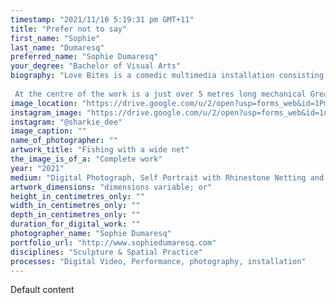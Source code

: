 ```yaml
---
timestamp: "2021/11/10 5:19:31 pm GMT+11"
title: "Prefer not to say"
first_name: "Sophie"
last_name: "Dumaresq"
preferred_name: "Sophie Dumaresq"
your_degree: "Bachelor of Visual Arts"
biography: "Love Bites is a comedic multimedia installation consisting of sculpture and photo-media. The project is a surreal self-portrait of the artist in the form of a meta queer dating profile. The work looks at relational identity within both the digital and natural world. The project asks what role does technology play in our lives when it comes to intimacy and dating, as well as that of danger and desire? 
 
 At the centre of the work is a just over 5 metres long mechanical Great White Shark, hand crafted by the artist. The project follows the artist as she is slowly transformed and consumed by the Great White Shark. The work explores the different ways in which we experience life through physical and digital spaces by trying to create a sense of danger as well as intimacy with the viewer."
image_location: "https://drive.google.com/u/2/open?usp=forms_web&id=1PmZ-vKJivGMiLcSFqi7q1-K7G77tTdsW"
instagram_image: "https://drive.google.com/u/2/open?usp=forms_web&id=1uiC2H1fWmn3DNURo64binesK8BKMgrMJ"
instagram: "@sharkie_dee"
image_caption: ""
name_of_photographer: ""
artwork_title: "Fishing with a wide net"
the_image_is_of_a: "Complete work"
year: "2021"
medium: "Digital Photograph, Self Portrait with Rhinestone Netting and Jaws Mask"
artwork_dimensions: "dimensions variable; or"
height_in_centimetres_only: ""
width_in_centimetres_only: ""
depth_in_centimetres_only: ""
duration_for_digital_work: ""
photographer_name: "Sophie Dumaresq"
portfolio_url: "http://www.sophiedumaresq.com"
disciplines: "Sculpture & Spatial Practice"
processes: "Digital Video, Performance, photography, installation"
---
```


Default content